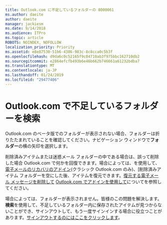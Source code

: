 ```yaml
---
title: Outlook.com に不足しているフォルダーの 8000061
ms.author: daeite
author: daeite
manager: jackiesm
ms.date: 9/14/2018
ms.audience: ITPro
ms.topic: article
ROBOTS: NOINDEX, NOFOLLOW
localization_priority: Priority
ms.assetid: e8e87530-51b6-4386-983c-8c8cca0c5b3f
ms.openlocfilehash: d9da6c0c52165f9c04710ab3f975bbc162710db2
ms.sourcegitcommit: e2864efcfb493b6e46b662b746661a61232bdba7
ms.translationtype: MT
ms.contentlocale: ja-JP
ms.lasthandoff: 01/24/2019
ms.locfileid: "29477406"
---
```

# <a name="find-missing-folders-in-outlookcom"></a>Outlook.com で不足しているフォルダーを検索

Outlook.com のベータ版でのフォルダーが表示されない場合、フォルダーは折りたたまれていることを確認してください。ナビゲーション ウィンドウで**フォルダー**の横の矢印を選択します。 
  
削除済みアイテムまたは迷惑メール フォルダーの中である場合は、誤って削除した場合 Outlook.com で何かを回復できます。場合によっては、を使用して、[電子メールのリカバリのアドイン](https://appsource.microsoft.com/product/office/WA104380447)(クラシック Outlook.com のみ)、[削除済みアイテム フォルダーを空にした後、アイテムを復元できます。[復元する電子メール メッセージを削除して](https://support.office.com/article/cf06ab1b-ae0b-418c-a4d9-4e895f83ed50) [Outlook.com でアドインを使用して](https://support.office.com/article/a5672109-e4f3-4119-abea-72323e9653cf)についてを参照してください。
  
場合によっては、フォルダーが表示されません。皆様のこの問題を解決します。**検索**を使用して、不足しているフォルダー内に保存されたアイテムが見つからないことができ、サインアウトして、もう一度サインインする場合に役立つことがあります。[サインアウトするのにはここをクリックします](https://login.live.com/logout.srf)。
  


